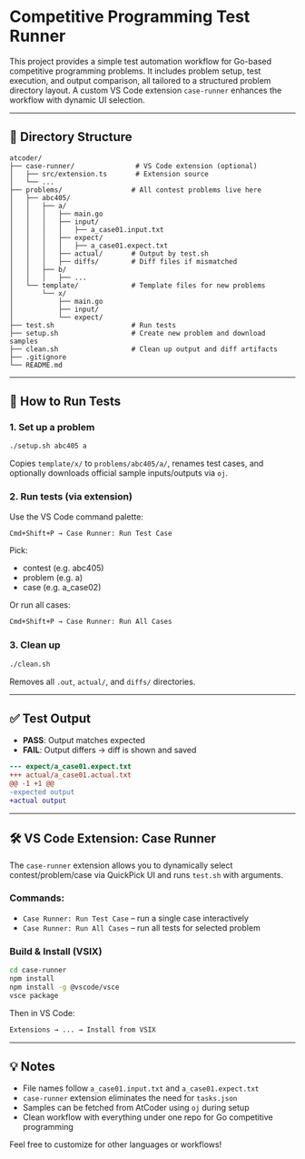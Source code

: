 # Competitive Programming Test Runner

This project provides a simple test automation workflow for Go-based competitive programming problems. It includes problem setup, test execution, and output comparison, all tailored to a structured problem directory layout. A custom VS Code extension `case-runner` enhances the workflow with dynamic UI selection.

---

## 📁 Directory Structure

```plaintext
atcoder/
├── case-runner/               # VS Code extension (optional)
│   ├── src/extension.ts       # Extension source
│   └── ...
├── problems/                 # All contest problems live here
│   ├── abc405/
│   │   ├── a/
│   │   │   ├── main.go
│   │   │   ├── input/
│   │   │   │   ├── a_case01.input.txt
│   │   │   ├── expect/
│   │   │   │   ├── a_case01.expect.txt
│   │   │   ├── actual/       # Output by test.sh
│   │   │   ├── diffs/        # Diff files if mismatched
│   │   ├── b/
│   │   │   ├── ...
│   └── template/             # Template files for new problems
│       └── x/
│           ├── main.go
│           ├── input/
│           └── expect/
├── test.sh                   # Run tests
├── setup.sh                  # Create new problem and download samples
├── clean.sh                  # Clean up output and diff artifacts
├── .gitignore
└── README.md
```

---

## 🚀 How to Run Tests

### 1. Set up a problem

```bash
./setup.sh abc405 a
```

Copies `template/x/` to `problems/abc405/a/`, renames test cases, and optionally downloads official sample inputs/outputs via `oj`.

### 2. Run tests (via extension)

Use the VS Code command palette:

```bash
Cmd+Shift+P → Case Runner: Run Test Case
```

Pick:

* contest (e.g. abc405)
* problem (e.g. a)
* case (e.g. a\_case02)

Or run all cases:

```bash
Cmd+Shift+P → Case Runner: Run All Cases
```

### 3. Clean up

```bash
./clean.sh
```

Removes all `.out`, `actual/`, and `diffs/` directories.

---

## ✅ Test Output

* **PASS**: Output matches expected
* **FAIL**: Output differs → diff is shown and saved

```diff
--- expect/a_case01.expect.txt
+++ actual/a_case01.actual.txt
@@ -1 +1 @@
-expected output
+actual output
```

---

## 🛠 VS Code Extension: Case Runner

The `case-runner` extension allows you to dynamically select contest/problem/case via QuickPick UI and runs `test.sh` with arguments.

### Commands:

* `Case Runner: Run Test Case` – run a single case interactively
* `Case Runner: Run All Cases` – run all tests for selected problem

### Build & Install (VSIX)

```bash
cd case-runner
npm install
npm install -g @vscode/vsce
vsce package
```

Then in VS Code:

```bash
Extensions → ... → Install from VSIX
```

---

## 💡 Notes

* File names follow `a_case01.input.txt` and `a_case01.expect.txt`
* `case-runner` extension eliminates the need for `tasks.json`
* Samples can be fetched from AtCoder using `oj` during setup
* Clean workflow with everything under one repo for Go competitive programming

Feel free to customize for other languages or workflows!
